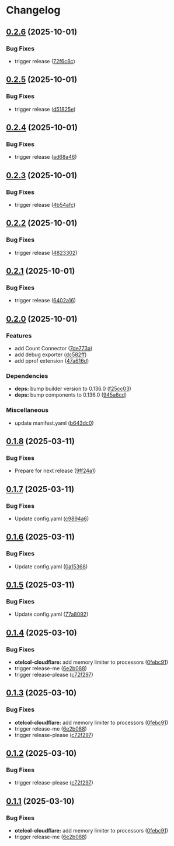 # Changelog

## [0.2.6](https://github.com/sboschman/otel-collector-distributions/compare/otelcol-cloudflare-v0.2.5...otelcol-cloudflare-v0.2.6) (2025-10-01)


### Bug Fixes

* trigger release ([72f6c8c](https://github.com/sboschman/otel-collector-distributions/commit/72f6c8cf5a6fe6dba978a251f314a5f927ce7065))

## [0.2.5](https://github.com/sboschman/otel-collector-distributions/compare/otelcol-cloudflare-v0.2.4...otelcol-cloudflare-v0.2.5) (2025-10-01)


### Bug Fixes

* trigger release ([d51825e](https://github.com/sboschman/otel-collector-distributions/commit/d51825e31c71bb5cf5cfdf7a222b09a72622a610))

## [0.2.4](https://github.com/sboschman/otel-collector-distributions/compare/otelcol-cloudflare-v0.2.3...otelcol-cloudflare-v0.2.4) (2025-10-01)


### Bug Fixes

* trigger release ([ad68a46](https://github.com/sboschman/otel-collector-distributions/commit/ad68a46cc3231cb2fd31f22cfa4f2002972b14bc))

## [0.2.3](https://github.com/sboschman/otel-collector-distributions/compare/otelcol-cloudflare-v0.2.2...otelcol-cloudflare-v0.2.3) (2025-10-01)


### Bug Fixes

* trigger release ([4b54afc](https://github.com/sboschman/otel-collector-distributions/commit/4b54afc7620a58efc04747c68738ecd308896f68))

## [0.2.2](https://github.com/sboschman/otel-collector-distributions/compare/otelcol-cloudflare-v0.2.1...otelcol-cloudflare-v0.2.2) (2025-10-01)


### Bug Fixes

* trigger release ([4823302](https://github.com/sboschman/otel-collector-distributions/commit/48233027841ba945a2767bb779ccecf30bb874a4))

## [0.2.1](https://github.com/sboschman/otel-collector-distributions/compare/otelcol-cloudflare-v0.2.0...otelcol-cloudflare-v0.2.1) (2025-10-01)


### Bug Fixes

* trigger release ([6402a16](https://github.com/sboschman/otel-collector-distributions/commit/6402a1678432719cbb37381b1846d7fe87f55169))

## [0.2.0](https://github.com/sboschman/otel-collector-distributions/compare/otelcol-cloudflare-v0.1.8...otelcol-cloudflare-v0.2.0) (2025-10-01)


### Features

* add Count Connector ([7de773a](https://github.com/sboschman/otel-collector-distributions/commit/7de773a2fa03bfd85e444ccfde85bb7272617c02))
* add debug exporter ([dc582ff](https://github.com/sboschman/otel-collector-distributions/commit/dc582ff837b47ba0f55b35c74c6f02bd2b2eaba9))
* add pprof extension ([47a616d](https://github.com/sboschman/otel-collector-distributions/commit/47a616d73e63745a14ef83bd920cd2dbec7c3b38))


### Dependencies

* **deps:** bump builder version to 0.136.0 ([f25cc03](https://github.com/sboschman/otel-collector-distributions/commit/f25cc0369d2a063f7414a9f69a0bacd0ced89507))
* **deps:** bump components to 0.136.0 ([945a6cd](https://github.com/sboschman/otel-collector-distributions/commit/945a6cd723129b57aa3ec67f1dbf581c5d72c015))


### Miscellaneous

* update manifest.yaml ([b643dc0](https://github.com/sboschman/otel-collector-distributions/commit/b643dc0dbfaa45dbdd075b11b7d8d4f07e8e38c4))

## [0.1.8](https://github.com/sboschman/otel-collector-distributions/compare/otelcol-cloudflare-v0.1.7...otelcol-cloudflare-v0.1.8) (2025-03-11)


### Bug Fixes

* Prepare for next release ([9ff24a1](https://github.com/sboschman/otel-collector-distributions/commit/9ff24a115f2c600ffb63264e8e2d93434daeaa4a))

## [0.1.7](https://github.com/sboschman/otel-collector-distributions/compare/otelcol-cloudflare-v0.1.6...otelcol-cloudflare-v0.1.7) (2025-03-11)


### Bug Fixes

* Update config.yaml ([c9894a6](https://github.com/sboschman/otel-collector-distributions/commit/c9894a6ac26a33e67ab967e77562a739c0628621))

## [0.1.6](https://github.com/sboschman/otel-collector-distributions/compare/otelcol-cloudflare-v0.1.5...otelcol-cloudflare-v0.1.6) (2025-03-11)


### Bug Fixes

* Update config.yaml ([0a15368](https://github.com/sboschman/otel-collector-distributions/commit/0a15368892a7445ef66af208e45ec7d5f1787bb9))

## [0.1.5](https://github.com/sboschman/otel-collector-distributions/compare/otelcol-cloudflare-v0.1.4...otelcol-cloudflare-v0.1.5) (2025-03-11)


### Bug Fixes

* Update config.yaml ([77a8092](https://github.com/sboschman/otel-collector-distributions/commit/77a8092888b6414e9d0b4cd9ae9d170a100e7802))

## [0.1.4](https://github.com/sboschman/otel-collector-distributions/compare/otelcol-cloudflare-v0.1.3...otelcol-cloudflare-v0.1.4) (2025-03-10)


### Bug Fixes

* **otelcol-cloudflare:** add memory limiter to processors ([0febc91](https://github.com/sboschman/otel-collector-distributions/commit/0febc91733c4a7ab2c282eb8017cca5588a5bc4e))
* trigger release-me ([6e2b088](https://github.com/sboschman/otel-collector-distributions/commit/6e2b088e27774c3704a59e4c29ed9bc71f33f945))
* trigger release-please ([c72f297](https://github.com/sboschman/otel-collector-distributions/commit/c72f2972ea815f8d179616486012ad4d8edbb953))

## [0.1.3](https://github.com/sboschman/otel-collector-distributions/compare/otelcol-cloudflare-v0.1.2...otelcol-cloudflare-v0.1.3) (2025-03-10)


### Bug Fixes

* **otelcol-cloudflare:** add memory limiter to processors ([0febc91](https://github.com/sboschman/otel-collector-distributions/commit/0febc91733c4a7ab2c282eb8017cca5588a5bc4e))
* trigger release-me ([6e2b088](https://github.com/sboschman/otel-collector-distributions/commit/6e2b088e27774c3704a59e4c29ed9bc71f33f945))
* trigger release-please ([c72f297](https://github.com/sboschman/otel-collector-distributions/commit/c72f2972ea815f8d179616486012ad4d8edbb953))

## [0.1.2](https://github.com/sboschman/otel-collector-distributions/compare/otelcol-cloudflare-v0.1.1...otelcol-cloudflare-v0.1.2) (2025-03-10)


### Bug Fixes

* trigger release-please ([c72f297](https://github.com/sboschman/otel-collector-distributions/commit/c72f2972ea815f8d179616486012ad4d8edbb953))

## [0.1.1](https://github.com/sboschman/otel-collector-distributions/compare/otelcol-cloudflare-v0.1.0...otelcol-cloudflare-v0.1.1) (2025-03-10)


### Bug Fixes

* **otelcol-cloudflare:** add memory limiter to processors ([0febc91](https://github.com/sboschman/otel-collector-distributions/commit/0febc91733c4a7ab2c282eb8017cca5588a5bc4e))
* trigger release-me ([6e2b088](https://github.com/sboschman/otel-collector-distributions/commit/6e2b088e27774c3704a59e4c29ed9bc71f33f945))
